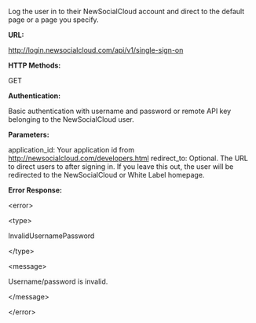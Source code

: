 Log the user in to their NewSocialCloud account and direct to the default page or a page you specify.

**URL:**

http://login.newsocialcloud.com/api/v1/single-sign-on

**HTTP Methods:**

GET

**Authentication:**

Basic authentication with username and password or remote API key belonging to the NewSocialCloud user.

**Parameters:**

application\_id: Your application id from http://newsocialcloud.com/developers.html
redirect\_to: Optional. The URL to direct users to after signing in. If you leave this out, the user will be redirected to the NewSocialCloud or White Label homepage.

**Error Response:**



&lt;error&gt;




&lt;type&gt;

InvalidUsernamePassword

&lt;/type&gt;




&lt;message&gt;

Username/password is invalid.

&lt;/message&gt;




&lt;/error&gt;

